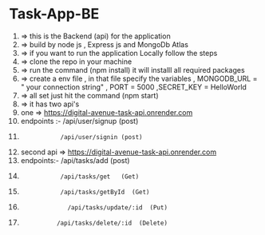 # Task-App-BE
1) => this is the Backend (api) for the application
2) => build by node js , Express js and MongoDb Atlas
3) => if you want to run the application Locally follow the steps
4) => clone the repo in your machine
5) => run the command (npm install) it will installl all required packages
6) => create a env file , in that file specify the variables , MONGODB_URL = " your connection string" , PORT = 5000 ,SECRET_KEY = HelloWorld
7) => all set just  hit the command (npm start)
8) => it has two api's
9)  one =>  https://digital-avenue-task-api.onrender.com
10)   endpoints :- /api/user/signup (post)  
11)                /api/user/signin (post)
12)   second api =>  https://digital-avenue-task-api.onrender.com
13)    endpoints:- /api/tasks/add   (post) 
14)                /api/tasks/get   (Get) 
15)                /api/tasks/getById  (Get) 
16)                  /api/tasks/update/:id  (Put) 
17)               /api/tasks/delete/:id  (Delete) 
